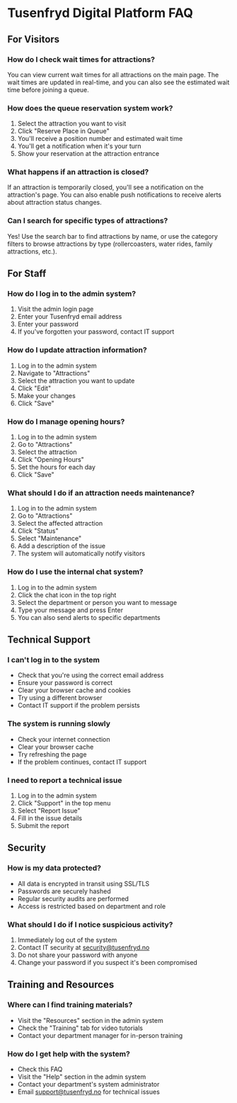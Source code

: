 # Tusenfryd Digital Platform FAQ

## For Visitors

### How do I check wait times for attractions?
You can view current wait times for all attractions on the main page. The wait times are updated in real-time, and you can also see the estimated wait time before joining a queue.

### How does the queue reservation system work?
1. Select the attraction you want to visit
2. Click "Reserve Place in Queue"
3. You'll receive a position number and estimated wait time
4. You'll get a notification when it's your turn
5. Show your reservation at the attraction entrance

### What happens if an attraction is closed?
If an attraction is temporarily closed, you'll see a notification on the attraction's page. You can also enable push notifications to receive alerts about attraction status changes.

### Can I search for specific types of attractions?
Yes! Use the search bar to find attractions by name, or use the category filters to browse attractions by type (rollercoasters, water rides, family attractions, etc.).

## For Staff

### How do I log in to the admin system?
1. Visit the admin login page
2. Enter your Tusenfryd email address
3. Enter your password
4. If you've forgotten your password, contact IT support

### How do I update attraction information?
1. Log in to the admin system
2. Navigate to "Attractions"
3. Select the attraction you want to update
4. Click "Edit"
5. Make your changes
6. Click "Save"

### How do I manage opening hours?
1. Log in to the admin system
2. Go to "Attractions"
3. Select the attraction
4. Click "Opening Hours"
5. Set the hours for each day
6. Click "Save"

### What should I do if an attraction needs maintenance?
1. Log in to the admin system
2. Go to "Attractions"
3. Select the affected attraction
4. Click "Status"
5. Select "Maintenance"
6. Add a description of the issue
7. The system will automatically notify visitors

### How do I use the internal chat system?
1. Log in to the admin system
2. Click the chat icon in the top right
3. Select the department or person you want to message
4. Type your message and press Enter
5. You can also send alerts to specific departments

## Technical Support

### I can't log in to the system
- Check that you're using the correct email address
- Ensure your password is correct
- Clear your browser cache and cookies
- Try using a different browser
- Contact IT support if the problem persists

### The system is running slowly
- Check your internet connection
- Clear your browser cache
- Try refreshing the page
- If the problem continues, contact IT support

### I need to report a technical issue
1. Log in to the admin system
2. Click "Support" in the top menu
3. Select "Report Issue"
4. Fill in the issue details
5. Submit the report

## Security

### How is my data protected?
- All data is encrypted in transit using SSL/TLS
- Passwords are securely hashed
- Regular security audits are performed
- Access is restricted based on department and role

### What should I do if I notice suspicious activity?
1. Immediately log out of the system
2. Contact IT security at security@tusenfryd.no
3. Do not share your password with anyone
4. Change your password if you suspect it's been compromised

## Training and Resources

### Where can I find training materials?
- Visit the "Resources" section in the admin system
- Check the "Training" tab for video tutorials
- Contact your department manager for in-person training

### How do I get help with the system?
- Check this FAQ
- Visit the "Help" section in the admin system
- Contact your department's system administrator
- Email support@tusenfryd.no for technical issues 
